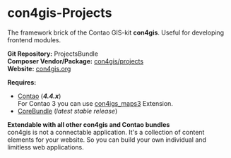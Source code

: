 con4gis-Projects
================
The framework brick of the Contao GIS-kit **con4gis**. Useful for developing frontend modules.

**Git Repository:** ProjectsBundle  
**Composer Vendor/Package:** [con4gis/projects](https://packagist.org/packages/con4gis/projects)  
**Website:** [con4gis.org](https://con4gis.org)

**Requires:**
- [Contao](https://github.com/contao/core) (***4.4.x***)   
For Contao 3 you can use [con4igs_maps3](https://github.com/Kuestenschmiede/con4gis_maps3/releases) Extension.
- [CoreBundle](https://github.com/Kuestenschmiede/CoreBundle/releases) (*latest stable release*)

**Extendable with all other con4gis and Contao bundles**  
con4gis is not a connectable application. It's a collection of content 
elements for your website. So you can build your own individual and limitless web applications.